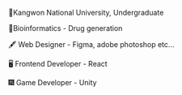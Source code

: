 🥔Kangwon National University, Undergraduate

🧬Bioinformatics - Drug generation

🖋 Web Designer - Figma, adobe photoshop etc...

🖥 Frontend Developer - React

🎆 Game Developer - Unity
